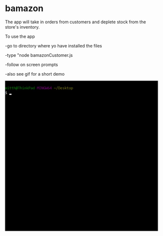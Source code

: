 # bamazon
The app will take in orders from customers and deplete stock from the store's inventory.

To use the app

-go to directory where yo have installed the files

-type "node bamazonCustomer.js

-follow on screen prompts

-also see gif for a short demo

![Alt text](./mySQL_node_bamazon_Customer_demo.gif?raw=true "Customer_Demo")
